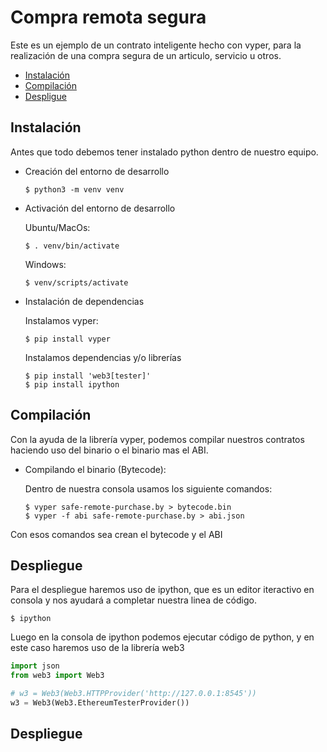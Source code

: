 # Compra remota segura
Este es un ejemplo de un contrato inteligente hecho con vyper, para la realización de una compra segura de un articulo, servicio u otros.

-   [Instalación](#installation)
-   [Compilación](#compilation)
-   [Despligue](#deploy)

## <span id="installation">Instalación</span> 
 
Antes que todo debemos tener instalado python dentro de nuestro equipo.

-   Creación del entorno de desarrollo

    ``` 
    $ python3 -m venv venv 
    ```

-   Activación del entorno de desarrollo

    Ubuntu/MacOs:

    ```
    $ . venv/bin/activate
    ```

    Windows:

    ```
    $ venv/scripts/activate
    ```

-   Instalación de dependencias

    Instalamos vyper:

    ```
    $ pip install vyper
    ```

    Instalamos dependencias y/o librerías

    ```
    $ pip install 'web3[tester]' 
    $ pip install ipython
    ```

## <span id="compilation">Compilación</span>

Con la ayuda de la librería vyper, podemos compilar nuestros contratos haciendo uso del binario o el binario mas el ABI.

-   Compilando el binario (Bytecode):
    
    Dentro de nuestra consola usamos los siguiente comandos:
    
    ```
    $ vyper safe-remote-purchase.by > bytecode.bin
    $ vyper -f abi safe-remote-purchase.by > abi.json
    ```
    
Con esos comandos sea crean el bytecode y el ABI


## <span id="deploy">Despliegue</span>

Para el despliegue haremos uso de ipython, que es un editor iteractivo en consola y nos ayudará a completar nuestra linea de código.

```
$ ipython
```

Luego en la consola de ipython podemos ejecutar código de python, y en este caso haremos uso de la librería web3
```py
import json
from web3 import Web3

# w3 = Web3(Web3.HTTPProvider('http://127.0.0.1:8545'))
w3 = Web3(Web3.EthereumTesterProvider())
```
## <span id="deploy">Despliegue</span>
